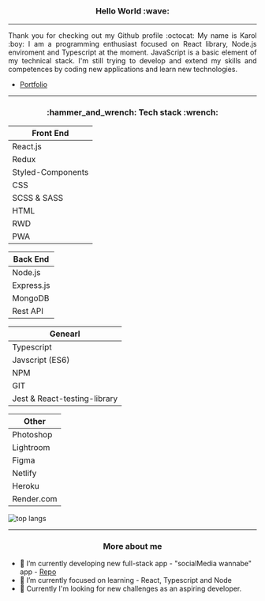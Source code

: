 <h3 align="center" >Hello World :wave:</h3>

***
<p align="justify">Thank you for checking out my Github profile :octocat: 
My name is Karol :boy: I am a programming enthusiast focused on React library, Node.js enviroment and Typescript at the moment. JavaScript is a basic element of my technical stack. I'm still trying to develop and extend my skills and competences by coding new applications and learn new technologies.</p> 

* [Portfolio](https://karolchilimoniuk.github.io)
***
<h3 align="center" >:hammer_and_wrench: Tech stack :wrench:</h3>

| Front End         |
| -----------       | 
| React.js          | 
| Redux             | 
| Styled-Components | 
| CSS               | 
| SCSS & SASS       | 
| HTML              | 
| RWD               | 
| PWA               | 

| Back End          |
| -----------       |
| Node.js           | 
| Express.js        | 
| MongoDB           |
| Rest API                    | 

| Genearl                     |
| -----------                 |
| Typescript                  | 
| Javscript (ES6)             | 
| NPM                         |
| GIT                         | 
|Jest & React-testing-library |

| Other                       |
| -----------                 |
| Photoshop                   | 
| Lightroom                   |
| Figma                       |
| Netlify                      |
| Heroku                      |
| Render.com                    |

![top langs](https://github-readme-stats.vercel.app/api/top-langs/?username=KarolChilimoniuk&theme=tokyonight)

***
<h3 align="center" >More about me</h3>

- 🔭 I’m currently developing new full-stack app - "socialMedia wannabe" app - [Repo](https://github.com/KarolChilimoniuk/social-app)
- 🌱 I’m currently focused on learning - React, Typescript and Node
- 🤔 Currently I'm looking for new challenges as an aspiring developer.

